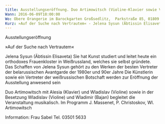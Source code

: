 ```yaml
---
title: Ausstellungseröffnung. Duo Artimowitsch (Violine-Klavier sowie Violine-Bajan)
Wann: 2016-06-09T18:00:00
Wo: Obere Orangerie im Barockgarten Großsedlitz,  Parkstraße 85, 01809 Heidenau
Kurz: »Auf der Suche nach Vertrautem« - Jelena Sysun (Äbtissin Elisaveta, Weißrussland) - Musikalische Umrahmung Duo Artimowitsch
---
```


Ausstellungseröffnung

»Auf der Suche nach Vertrautem«

Jelena Sysun (Äbtissin Elisaveta)
Sie hat Kunst studiert und leitet heute ein orthodoxes Frauenkloster in Weißrussland, welches sie selbst gründete. Das Schaffen von Jelena Sysun gehört zu den Werken der besten Vertreter der belarussischen Avantgarde der 1980er und 90er Jahre
Die Künstlerin sowie ein Vertreter der weißrussischen Botschaft werden zur Eröffnung der Ausstellung anwesend sein

Duo Artimowitsch mit Alesia (Klavier) und Wladislav (Violine) sowie in der Besetzung Wladislav (Violine) und Wladimir (Bajan) begleitet die Veranstaltung musikalisch.
Im Programm J. Massenet, P. Christoskov, Wl. Artimowitsch 


Information:
Frau Sabel
Tel. 03501 5633